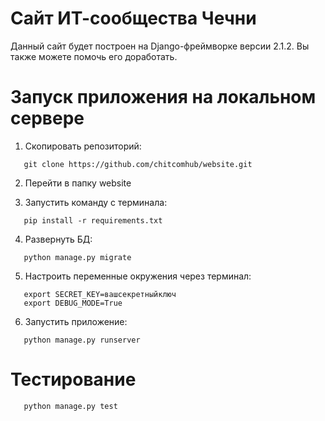 # Сайт ИТ-сообщества Чечни
Данный сайт будет построен на Django-фреймворке версии 2.1.2.
Вы также можете помочь его доработать.


# Запуск приложения на локальном сервере

1. Скопировать репозиторий: 
```
   git clone https://github.com/chitcomhub/website.git
```   
2. Перейти в папку website

3. Запустить команду с терминала:
```
   pip install -r requirements.txt
```
4. Развернуть БД:
```
   python manage.py migrate
```    
5. Настроить переменные окружения через терминал:
```
   export SECRET_KEY=вашсекретныйключ
   export DEBUG_MODE=True
```    
    
6. Запустить приложение:
```
   python manage.py runserver
```


# Тестирование

```
   python manage.py test
```